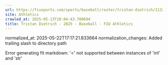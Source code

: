 ```yaml
---
url: https://fiusports.com/sports/baseball/roster/tristan-dietrich/11328/
site: Athletics
crawled_at: 2025-05-13T10:04:43.708694
title: Tristan Dietrich - 2025 - Baseball - FIU Athletics
---
```

normalized_at: 2025-05-22T17:17:21.833664
normalization_changes: Added trailing slash to directory path

Error generating fit markdown: '<' not supported between instances of 'int' and 'str'
